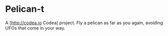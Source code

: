 # Pelican-t
A [http://codea.io Codea] project.
Fly a pelican as far as you again, avoiding UFOs that come in your way.

